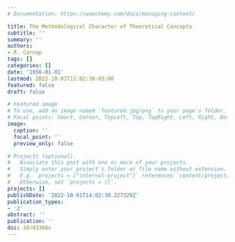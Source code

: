 ```yaml
---
# Documentation: https://wowchemy.com/docs/managing-content/

title: The Methodological Character of Theoretical Concepts
subtitle: ''
summary: ''
authors:
- R. Carnap
tags: []
categories: []
date: '1956-01-01'
lastmod: 2022-10-01T11:02:30-03:00
featured: false
draft: false

# Featured image
# To use, add an image named `featured.jpg/png` to your page's folder.
# Focal points: Smart, Center, TopLeft, Top, TopRight, Left, Right, BottomLeft, Bottom, BottomRight.
image:
  caption: ''
  focal_point: ''
  preview_only: false

# Projects (optional).
#   Associate this post with one or more of your projects.
#   Simply enter your project's folder or file name without extension.
#   E.g. `projects = ["internal-project"]` references `content/project/deep-learning/index.md`.
#   Otherwise, set `projects = []`.
projects: []
publishDate: '2022-10-01T14:02:30.327329Z'
publication_types:
- '2'
abstract: ''
publication: ''
doi: 10/d3368s
---
```

